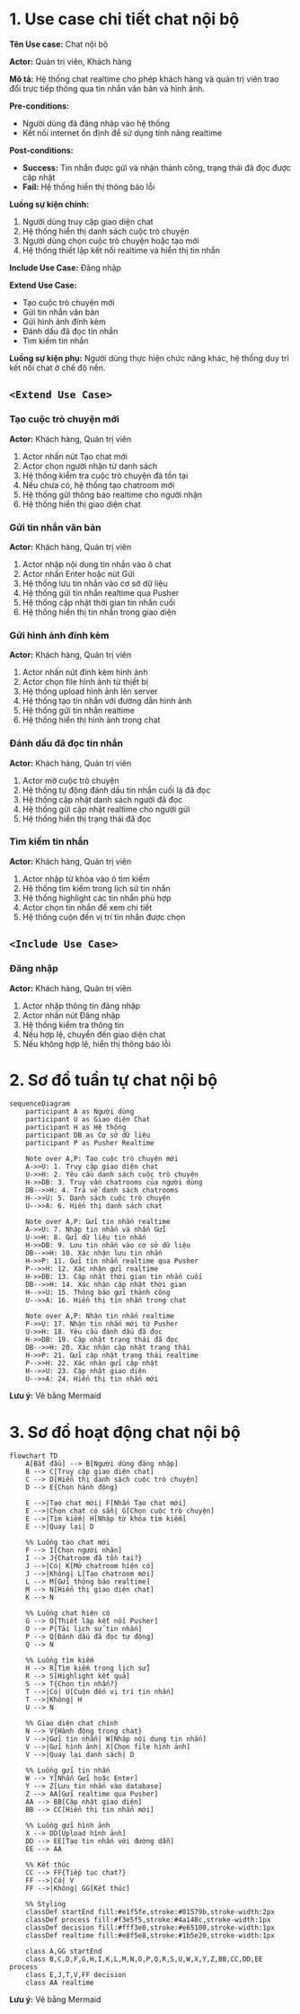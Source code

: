# 1. Use case chi tiết chat nội bộ

**Tên Use case:** Chat nội bộ

**Actor:** Quản trị viên, Khách hàng

**Mô tả:** Hệ thống chat realtime cho phép khách hàng và quản trị viên trao đổi trực tiếp thông qua tin nhắn văn bản và hình ảnh.

**Pre-conditions:**

- Người dùng đã đăng nhập vào hệ thống
- Kết nối internet ổn định để sử dụng tính năng realtime

**Post-conditions:**

- **Success:** Tin nhắn được gửi và nhận thành công, trạng thái đã đọc được cập nhật
- **Fail:** Hệ thống hiển thị thông báo lỗi

**Luồng sự kiện chính:**

1. Người dùng truy cập giao diện chat
2. Hệ thống hiển thị danh sách cuộc trò chuyện
3. Người dùng chọn cuộc trò chuyện hoặc tạo mới
4. Hệ thống thiết lập kết nối realtime và hiển thị tin nhắn

**Include Use Case:** Đăng nhập

**Extend Use Case:**

- Tạo cuộc trò chuyện mới
- Gửi tin nhắn văn bản
- Gửi hình ảnh đính kèm
- Đánh dấu đã đọc tin nhắn
- Tìm kiếm tin nhắn

**Luồng sự kiện phụ:**
Người dùng thực hiện chức năng khác, hệ thống duy trì kết nối chat ở chế độ nền.

## `<Extend Use Case>`

### Tạo cuộc trò chuyện mới

**Actor:** Khách hàng, Quản trị viên

1. Actor nhấn nút Tạo chat mới
2. Actor chọn người nhận từ danh sách
3. Hệ thống kiểm tra cuộc trò chuyện đã tồn tại
4. Nếu chưa có, hệ thống tạo chatroom mới
5. Hệ thống gửi thông báo realtime cho người nhận
6. Hệ thống hiển thị giao diện chat

### Gửi tin nhắn văn bản

**Actor:** Khách hàng, Quản trị viên

1. Actor nhập nội dung tin nhắn vào ô chat
2. Actor nhấn Enter hoặc nút Gửi
3. Hệ thống lưu tin nhắn vào cơ sở dữ liệu
4. Hệ thống gửi tin nhắn realtime qua Pusher
5. Hệ thống cập nhật thời gian tin nhắn cuối
6. Hệ thống hiển thị tin nhắn trong giao diện

### Gửi hình ảnh đính kèm

**Actor:** Khách hàng, Quản trị viên

1. Actor nhấn nút đính kèm hình ảnh
2. Actor chọn file hình ảnh từ thiết bị
3. Hệ thống upload hình ảnh lên server
4. Hệ thống tạo tin nhắn với đường dẫn hình ảnh
5. Hệ thống gửi tin nhắn realtime
6. Hệ thống hiển thị hình ảnh trong chat

### Đánh dấu đã đọc tin nhắn

**Actor:** Khách hàng, Quản trị viên

1. Actor mở cuộc trò chuyện
2. Hệ thống tự động đánh dấu tin nhắn cuối là đã đọc
3. Hệ thống cập nhật danh sách người đã đọc
4. Hệ thống gửi cập nhật realtime cho người gửi
5. Hệ thống hiển thị trạng thái đã đọc

### Tìm kiếm tin nhắn

**Actor:** Khách hàng, Quản trị viên

1. Actor nhập từ khóa vào ô tìm kiếm
2. Hệ thống tìm kiếm trong lịch sử tin nhắn
3. Hệ thống highlight các tin nhắn phù hợp
4. Actor chọn tin nhắn để xem chi tiết
5. Hệ thống cuộn đến vị trí tin nhắn được chọn

## `<Include Use Case>`

### Đăng nhập

**Actor:** Khách hàng, Quản trị viên

1. Actor nhập thông tin đăng nhập
2. Actor nhấn nút Đăng nhập
3. Hệ thống kiểm tra thông tin
4. Nếu hợp lệ, chuyển đến giao diện chat
5. Nếu không hợp lệ, hiển thị thông báo lỗi

# 2. Sơ đồ tuần tự chat nội bộ

```mermaid
sequenceDiagram
    participant A as Người dùng
    participant U as Giao diện Chat
    participant H as Hệ thống
    participant DB as Cơ sở dữ liệu
    participant P as Pusher Realtime

    Note over A,P: Tạo cuộc trò chuyện mới
    A->>U: 1. Truy cập giao diện chat
    U->>H: 2. Yêu cầu danh sách cuộc trò chuyện
    H->>DB: 3. Truy vấn chatrooms của người dùng
    DB-->>H: 4. Trả về danh sách chatrooms
    H-->>U: 5. Danh sách cuộc trò chuyện
    U-->>A: 6. Hiển thị danh sách chat

    Note over A,P: Gửi tin nhắn realtime
    A->>U: 7. Nhập tin nhắn và nhấn Gửi
    U->>H: 8. Gửi dữ liệu tin nhắn
    H->>DB: 9. Lưu tin nhắn vào cơ sở dữ liệu
    DB-->>H: 10. Xác nhận lưu tin nhắn
    H->>P: 11. Gửi tin nhắn realtime qua Pusher
    P-->>H: 12. Xác nhận gửi realtime
    H->>DB: 13. Cập nhật thời gian tin nhắn cuối
    DB-->>H: 14. Xác nhận cập nhật thời gian
    H-->>U: 15. Thông báo gửi thành công
    U-->>A: 16. Hiển thị tin nhắn trong chat

    Note over A,P: Nhận tin nhắn realtime
    P->>U: 17. Nhận tin nhắn mới từ Pusher
    U->>H: 18. Yêu cầu đánh dấu đã đọc
    H->>DB: 19. Cập nhật trạng thái đã đọc
    DB-->>H: 20. Xác nhận cập nhật trạng thái
    H->>P: 21. Gửi cập nhật trạng thái realtime
    P-->>H: 22. Xác nhận gửi cập nhật
    H-->>U: 23. Cập nhật giao diện
    U-->>A: 24. Hiển thị tin nhắn mới
```

**Lưu ý:** Vẽ bằng Mermaid

# 3. Sơ đồ hoạt động chat nội bộ

```mermaid
flowchart TD
    A[Bắt đầu] --> B[Người dùng đăng nhập]
    B --> C[Truy cập giao diện chat]
    C --> D[Hiển thị danh sách cuộc trò chuyện]
    D --> E{Chọn hành động}

    E -->|Tạo chat mới| F[Nhấn Tạo chat mới]
    E -->|Chọn chat có sẵn| G[Chọn cuộc trò chuyện]
    E -->|Tìm kiếm| H[Nhập từ khóa tìm kiếm]
    E -->|Quay lại| D

    %% Luồng tạo chat mới
    F --> I[Chọn người nhận]
    I --> J{Chatroom đã tồn tại?}
    J -->|Có| K[Mở chatroom hiện có]
    J -->|Không| L[Tạo chatroom mới]
    L --> M[Gửi thông báo realtime]
    M --> N[Hiển thị giao diện chat]
    K --> N

    %% Luồng chat hiện có
    G --> O[Thiết lập kết nối Pusher]
    O --> P[Tải lịch sử tin nhắn]
    P --> Q[Đánh dấu đã đọc tự động]
    Q --> N

    %% Luồng tìm kiếm
    H --> R[Tìm kiếm trong lịch sử]
    R --> S[Highlight kết quả]
    S --> T{Chọn tin nhắn?}
    T -->|Có| U[Cuộn đến vị trí tin nhắn]
    T -->|Không| H
    U --> N

    %% Giao diện chat chính
    N --> V{Hành động trong chat}
    V -->|Gửi tin nhắn| W[Nhập nội dung tin nhắn]
    V -->|Gửi hình ảnh| X[Chọn file hình ảnh]
    V -->|Quay lại danh sách| D

    %% Luồng gửi tin nhắn
    W --> Y[Nhấn Gửi hoặc Enter]
    Y --> Z[Lưu tin nhắn vào database]
    Z --> AA[Gửi realtime qua Pusher]
    AA --> BB[Cập nhật giao diện]
    BB --> CC[Hiển thị tin nhắn mới]

    %% Luồng gửi hình ảnh
    X --> DD[Upload hình ảnh]
    DD --> EE[Tạo tin nhắn với đường dẫn]
    EE --> AA

    %% Kết thúc
    CC --> FF{Tiếp tục chat?}
    FF -->|Có| V
    FF -->|Không| GG[Kết thúc]

    %% Styling
    classDef startEnd fill:#e1f5fe,stroke:#01579b,stroke-width:2px
    classDef process fill:#f3e5f5,stroke:#4a148c,stroke-width:1px
    classDef decision fill:#fff3e0,stroke:#e65100,stroke-width:1px
    classDef realtime fill:#e8f5e8,stroke:#1b5e20,stroke-width:1px

    class A,GG startEnd
    class B,C,D,F,G,H,I,K,L,M,N,O,P,Q,R,S,U,W,X,Y,Z,BB,CC,DD,EE process
    class E,J,T,V,FF decision
    class AA realtime
```

**Lưu ý:** Vẽ bằng Mermaid
